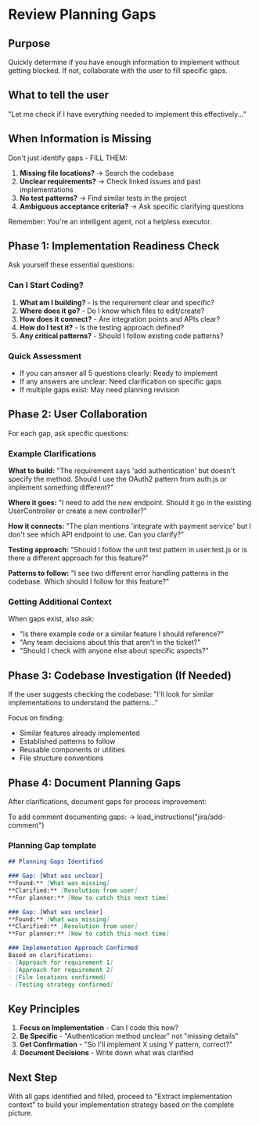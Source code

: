 # Review Planning Gaps

## Purpose
Quickly determine if you have enough information to implement without getting blocked. If not, collaborate with the user to fill specific gaps.

## What to tell the user
"Let me check if I have everything needed to implement this effectively..."

## When Information is Missing
Don't just identify gaps - FILL THEM:

1. **Missing file locations?** → Search the codebase
2. **Unclear requirements?** → Check linked issues and past implementations  
3. **No test patterns?** → Find similar tests in the project
4. **Ambiguous acceptance criteria?** → Ask specific clarifying questions

Remember: You're an intelligent agent, not a helpless executor.

## Phase 1: Implementation Readiness Check

Ask yourself these essential questions:

### Can I Start Coding?
1. **What am I building?** - Is the requirement clear and specific?
2. **Where does it go?** - Do I know which files to edit/create?
3. **How does it connect?** - Are integration points and APIs clear?
4. **How do I test it?** - Is the testing approach defined?
5. **Any critical patterns?** - Should I follow existing code patterns?

### Quick Assessment
- If you can answer all 5 questions clearly: Ready to implement
- If any answers are unclear: Need clarification on specific gaps
- If multiple gaps exist: May need planning revision

## Phase 2: User Collaboration

For each gap, ask specific questions:

### Example Clarifications

**What to build:**
"The requirement says 'add authentication' but doesn't specify the method. Should I use the OAuth2 pattern from auth.js or implement something different?"

**Where it goes:**
"I need to add the new endpoint. Should it go in the existing UserController or create a new controller?"

**How it connects:**
"The plan mentions 'integrate with payment service' but I don't see which API endpoint to use. Can you clarify?"

**Testing approach:**
"Should I follow the unit test pattern in user.test.js or is there a different approach for this feature?"

**Patterns to follow:**
"I see two different error handling patterns in the codebase. Which should I follow for this feature?"

### Getting Additional Context

When gaps exist, also ask:
- "Is there example code or a similar feature I should reference?"
- "Any team decisions about this that aren't in the ticket?"
- "Should I check with anyone else about specific aspects?"

## Phase 3: Codebase Investigation (If Needed)

If the user suggests checking the codebase:
"I'll look for similar implementations to understand the patterns..."

Focus on finding:
- Similar features already implemented
- Established patterns to follow
- Reusable components or utilities
- File structure conventions

## Phase 4: Document Planning Gaps

After clarifications, document gaps for process improvement:

To add comment documenting gaps:
→ load_instructions("jira/add-comment")

### Planning Gap template

```markdown
## Planning Gaps Identified

### Gap: [What was unclear]
**Found:** [What was missing]
**Clarified:** [Resolution from user]
**For planner:** [How to catch this next time]

### Gap: [What was unclear]
**Found:** [What was missing]
**Clarified:** [Resolution from user]
**For planner:** [How to catch this next time]

### Implementation Approach Confirmed
Based on clarifications:
- [Approach for requirement 1]
- [Approach for requirement 2]
- [File locations confirmed]
- [Testing strategy confirmed]
```

## Key Principles

1. **Focus on Implementation** - Can I code this now?
2. **Be Specific** - "Authentication method unclear" not "missing details"
3. **Get Confirmation** - "So I'll implement X using Y pattern, correct?"
4. **Document Decisions** - Write down what was clarified

## Next Step

With all gaps identified and filled, proceed to "Extract implementation context" to build your implementation strategy based on the complete picture.